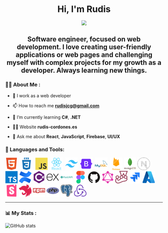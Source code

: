 
<div align='center'>
  
<h1 align='center'>Hi, I'm Rudis</h1>
<img src="https://github.com/krakatua/krakatua/assets/82242977/5d027a0f-59bd-4903-a909-f914f7e68f3e" width="full"/>

<h2 align='center'>Software engineer, focused on web development. I love creating user-friendly applications or web pages and challenging myself with complex projects for my growth as a developer. Always learning new things.</h2>

</div>


### 👨‍💻 About Me :

- 📝 I work as a web developer

- 📫 How to reach me **rudisjcg@gmail.com**

- 🌱 I’m currently learning **C#**, **.NET**

- 👨‍💻 Website **rudis-cordones.es** 

- 💬 Ask me about **React**, **JavaScript**, **Firebase**, **UI/UX**


<div align="left">
  <h3>🔨 Languages and Tools:</h3>
    <div>
        <img src="https://github.com/devicons/devicon/blob/master/icons/html5/html5-original.svg" title="HTML5" alt="HTML" width="40" height="40"/>&nbsp;
        <img src="https://github.com/devicons/devicon/blob/master/icons/css3/css3-plain-wordmark.svg"  title="CSS3" alt="CSS" width="40" height="40"/>&nbsp;
        <img src="https://github.com/devicons/devicon/blob/master/icons/javascript/javascript-original.svg" title="JavaScript" alt="JavaScript" width="40" height="40"/>&nbsp;
        <img src="https://github.com/devicons/devicon/blob/master/icons/react/react-original-wordmark.svg" title="React" alt="React" width="40" height="40"/>&nbsp;
       <img src="https://github.com/devicons/devicon/blob/master/icons/tailwindcss/tailwindcss-plain.svg" title="React" alt="React" width="40" height="40"/>&nbsp;
        <img src="https://github.com/devicons/devicon/blob/master/icons/bootstrap/bootstrap-plain.svg" title="Bootstrap" alt="Bootstrap" width="40" height="40"/>&nbsp;
        <img src="https://github.com/devicons/devicon/blob/master/icons/mysql/mysql-original-wordmark.svg" title="MySQL"  alt="MySQL" width="40" height="40"/>&nbsp;
        <img src="https://github.com/devicons/devicon/blob/master/icons/firebase/firebase-plain-wordmark.svg" title="Git" **alt="Git" width="40" height="40"/>
        <img src="https://github.com/devicons/devicon/blob/master/icons/mongodb/mongodb-original-wordmark.svg" title="Git" **alt="Git" width="40" height="40"/>
        <img src="https://github.com/devicons/devicon/blob/master/icons/nextjs/nextjs-line.svg" title="Git" **alt="Git" width="40" height="40"/>
      <img src="https://github.com/devicons/devicon/blob/master/icons/typescript/typescript-original.svg" title="Git" **alt="Git" width="40" height="40"/>
      <img src="https://github.com/devicons/devicon/blob/master/icons/confluence/confluence-original.svg" title="Git" **alt="Git" width="40" height="40"/>
      <img src="https://github.com/devicons/devicon/blob/master/icons/csharp/csharp-plain.svg" title="Git" **alt="Git" width="40" height="40"/>
      <img src="https://github.com/devicons/devicon/blob/master/icons/express/express-original.svg" title="Git" **alt="Git" width="40" height="40"/>
      <img src="https://github.com/devicons/devicon/blob/master/icons/fastapi/fastapi-plain-wordmark.svg" title="Git" **alt="Git" width="40" height="40"/>
      <img src="https://github.com/devicons/devicon/blob/master/icons/figma/figma-original.svg" title="Git" **alt="Git" width="40" height="40"/>
      <img src="https://github.com/devicons/devicon/blob/master/icons/github/github-original.svg" title="Git" **alt="Git" width="40" height="40"/>
      <img src="https://github.com/devicons/devicon/blob/master/icons/graphql/graphql-plain.svg" title="Git" **alt="Git" width="40" height="40"/>
      <img src="https://github.com/devicons/devicon/blob/master/icons/jest/jest-plain.svg" title="Git" **alt="Git" width="40" height="40"/>
      <img src="https://github.com/devicons/devicon/blob/master/icons/jira/jira-original.svg" title="Git" **alt="Git" width="40" height="40"/>
      <img src="https://github.com/devicons/devicon/blob/master/icons/azure/azure-original.svg" title="Git" **alt="Git" width="40" height="40"/>
      <img src="https://github.com/devicons/devicon/blob/master/icons/storybook/storybook-original.svg" title="Git" **alt="Git" width="40" height="40"/>
      <img src="https://github.com/devicons/devicon/blob/master/icons/nestjs/nestjs-plain.svg" title="Git" **alt="Git" width="40" height="40"/>
      <img src="https://github.com/devicons/devicon/blob/master/icons/npm/npm-original-wordmark.svg" title="Git" **alt="Git" width="40" height="40"/>
      <img src="https://github.com/devicons/devicon/blob/master/icons/php/php-original.svg" title="Git" **alt="Git" width="40" height="40"/>
      <img src="https://github.com/devicons/devicon/blob/master/icons/postgresql/postgresql-original.svg" title="Git" **alt="Git" width="40" height="40"/>
      <img src="https://github.com/devicons/devicon/blob/master/icons/redux/redux-original.svg" title="Git" **alt="Git" width="40" height="40"/>
      </div>
</div>




---

### 📊 My Stats :
![GitHub stats](https://github-readme-stats.vercel.app/api?username=rudisjcg&show_icons=true&theme=radical)





<!--
**krakatua/krakatua** is a ✨ _special_ ✨ repository because its `README.md` (this file) appears on your GitHub profile.

Here are some ideas to get you started:

- 🔭 I’m currently working on ...
- 🌱 I’m currently learning ...
- 👯 I’m looking to collaborate on ...
- 🤔 I’m looking for help with ...
- 💬 Ask me about ...
- 📫 How to reach me: ...
- 😄 Pronouns: ...
- ⚡ Fun fact: ...
-->
